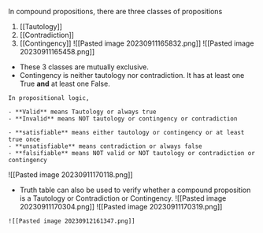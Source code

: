 In compound propositions, there are three classes of propositions
1. [[Tautology]] 
2. [[Contradiction]]
3. [[Contingency]]
![[Pasted image 20230911165832.png]]
![[Pasted image 20230911165458.png]]

- These 3 classes are mutually exclusive.
- Contingency is neither tautology nor contradiction. It has at least one True **and** at least one False.

```ad-info
In propositional logic, 

- **Valid** means Tautology or always true
- **Invalid** means NOT tautology or contingency or contradiction

- **satisfiable** means either tautology or contingency or at least true once
- **unsatisfiable** means contradiction or always false
- **falsifiable** means NOT valid or NOT tautology or contradiction or contingency

```


![[Pasted image 20230911170118.png]]
- Truth table can also be used to verify whether a compound proposition is a Tautology or Contradiction or Contingency.
![[Pasted image 20230911170304.png]]
![[Pasted image 20230911170319.png]]

```ad-summary
![[Pasted image 20230912161347.png]]
```
